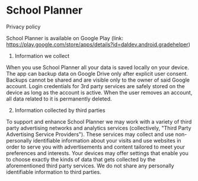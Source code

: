 # School Planner
Privacy policy

School Planner is available on Google Play (link: https://play.google.com/store/apps/details?id=daldev.android.gradehelper)

1. Information we collect

When you use School Planner all your data is saved locally on your device. The app can backup data on Google Drive only after explicit user consent. Backups cannot be shared and are visible only to the owner of said Google account.
Login credentials for 3rd party services are safely stored on the device as long as the account is active. When the user removes an account, all data related to it is permanently deleted.


2. Information collected by third parties

To support and enhance School Planner we may work with a variety of third party advertising networks and analytics services (collectively, "Third Party Advertising Service Providers"). These services may collect and use non-personally identifiable information about your visits and use websites in order to serve you with advertisements and content tailored to meet your preferences and interests.
Your devices may offer settings that enable you to choose exactly the kinds of data that gets collected by the aforementioned third party services.
We do not share any personally identifiable information to third parties.

